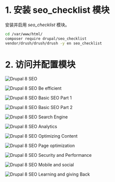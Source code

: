 # 1. 安装 seo_checklist 模块

安装并启用 *seo_checklist* 模块。

```bash
cd /var/www/html/
composer require drupal/seo_checklist
vendor/drush/drush/drush -y en seo_checklist
```

# 2. 访问并配置模块

![Drupal 8 SEO](./img/drupal8-seo-guide.png)

![Drupal 8 SEO Be efficient](./img/drupal8-seo-efficient.png)

![Drupal 8 SEO Basic SEO Part 1](./img/drupal8-seo-part1.png)

![Drupal 8 SEO Basic SEO Part 2](./img/drupal8-seo-part2.png)

![Drupal 8 SEO Search Engine](./img/drupal8-seo-search.png)

![Drupal 8 SEO Analytics](./img/drupal8-seo-analytics.png)

![Drupal 8 SEO Optimizing Content](./img/drupal8-seo-content.png)

![Drupal 8 SEO Page optimization](./img/drupal8-seo-page.png)

![Drupal 8 SEO Security and Performance](./img/drupal8-seo-security.png)

![Drupal 8 SEO Mobile and social](./img/drupal8-seo-mobile.png)

![Drupal 8 SEO Learning and giving Back](./img/drupal8-seo-learning.png)
